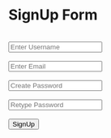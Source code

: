 <?php 
    include("connection.php");
    include("signup.php")
    ?>
<!doctype html>
<html lang="en">
  <head>
    <meta charset="utf-8">
    <meta name="viewport" content="width=device-width, initial-scale=1">
    <title>Prashad - Signup Form</title>
    <link href="https://cdn.jsdelivr.net/npm/bootstrap@5.3.0-alpha3/dist/css/bootstrap.min.css" rel="stylesheet" integrity="sha384-KK94CHFLLe+nY2dmCWGMq91rCGa5gtU4mk92HdvYe+M/SXH301p5ILy+dN9+nJOZ" crossorigin="anonymous">
    <link rel="stylesheet" href="https://cdnjs.cloudflare.com/ajax/libs/font-awesome/6.2.0/css/all.min.css">
    <link rel="stylesheet" href="style.css">
  </head>
  <body>
      <div id="form">
            <h1 id="heading">SignUp Form</h1><br>
            <form name="form" action="signup.php" method="POST">
                <i class="fa fa-user fa-lg"></i>
                <input type="text" id="user" name="user" placeholder="Enter Username" required></br></br>
                <i class="fa-solid fa-envelope fa-lg"></i>
                <input type="email" id="email" name="email" placeholder="Enter Email" required></br></br>
                <i class="fa-solid fa-lock fa-lg"></i>
                <input type="password" id="pass" name="pass" placeholder="Create Password" required></br></br>
                <i class="fa-solid fa-lock fa-lg"></i>
                <input type="password" id="cpass" name="cpass" placeholder="Retype Password" required></br></br>
                <input type="submit" id="btn" value="SignUp" name = "submit"/>
            </form>
      </div>
    <script src="https://cdn.jsdelivr.net/npm/bootstrap@5.3.0-alpha3/dist/js/bootstrap.bundle.min.js" integrity="sha384-ENjdO4Dr2bkBIFxQpeoTz1HIcje39Wm4jDKdf19U8gI4ddQ3GYNS7NTKfAdVQSZe" crossorigin="anonymous"></script>
  </body>
</html>
